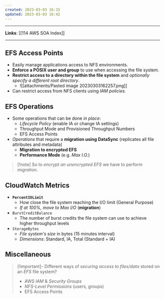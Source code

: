 ```yaml
---
created: 2023-03-03 16:15
updated: 2023-03-03 16:42
---
```

---
**Links**: [[114 AWS SOA Index]]

---
## EFS Access Points
- Easily manage applications access to NFS environments.
- **Enforce a POSIX user and group** to use when accessing the file system.
- **Restrict access to a directory within the file system** and *optionally specify a different root directory*.
	- ![[attachments/Pasted image 20230303162257.png]]
- Can restrict access from NFS clients using *IAM policies*.

## EFS Operations
- Some operations that can be done *in place*:
	- *Lifecycle Policy* (enable IA or change IA settings)
	- Throughput Mode and Provisioned Throughput Numbers
	- EFS Access Points
- *Operations* that require a **migration using DataSync** (replicates all file attributes and metadata)
	- **Migration to encrypted EFS**
	- **Performance Mode** (e.g. *Max I.O.*)

> [!note] So to *encrypt an unencrypted EFS* we have to perform *migration*.

## CloudWatch Metrics
- **`PercentIOLimit`**
	- How close the file system reaching the I/O limit (General Purpose)
	- *If at 100%, move to Max I/O* (**migration**)
- `BurstCreditBalance`
	- The number of burst credits the file system can use to achieve higher throughput levels
- `StorageBytes`
	- *File system's size* in bytes (15 minutes interval)
	- *Dimensions*: Standard, IA, Total (Standard + IA)

## Miscellaneous
> [!important]- Different ways of *securing access to files/data* stored on an *EFS* file system? 
> - AWS *IAM* & *Security Groups*
> - *NFS-Level Permissions* (users, groups)
> - EFS Access Points